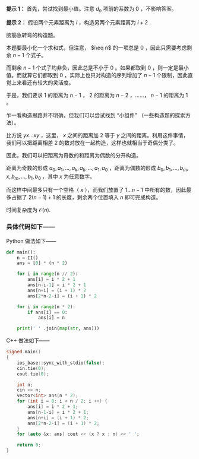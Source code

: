 **提示 1：** 首先，尝试找到最小值。注意 $d_n$ 项前的系数为 $0$ ，不影响答案。

**提示 2：** 假设两个元素距离为 $i$ ，构造另两个元素距离为 $i+2$ .

脑筋急转弯的构造题。

本题要最小化一个求和式，但注意， $i\eq n$ 的一项总是 $0$ ，因此只需要考虑剩余 $n-1$ 个式子。

而剩余 $n-1$ 个式子均非负，因此总是不小于 $0$ 。如果都取到 $0$ ，则一定是最小值。而就算它们都取到 $0$ ，实际上也只对构造的序列增加了 $n-1$ 个限制，因此直觉上来看还有较大的灵活度。

于是，我们要求 $1$ 的距离为 $n-1$ ， $2$ 的距离为 $n-2$ ，……， $n-1$ 的距离为 $1$ 。

乍一看构造思路并不明确，但我们可以尝试找到 “小组件” （一些构造题的探索方法）。

比方说 $yx\dots xy$ ，这里， $x$ 之间的距离加 $2$ 等于 $y$ 之间的距离。利用这件事情，我们可以把距离相差 $2$ 的数对放在一起构造，这样也就相当于奇偶分类了。

因此，我们可以把距离为奇数的和距离为偶数的分开构造。

距离为奇数的形成 $a_0,a_1,\dots,a_k,a_k,\dots,a_1,a_0$ ，距离为偶数的形成 $b_0,b_1,\dots,b_m,x,b_m,\dots,b_1,b_0$ ，其中 $x$ 为任意数字。

而这样中间最多只有一个空格（ $x$ ），而我们放置了 $1\dots n-1$ 中所有的数，因此最多占据了 $2(n-1)+1$ 的长度，剩余两个位置填入 $n$ 即可完成构造。

时间复杂度为 $\mathcal{O}(n)$.

### 具体代码如下——

Python 做法如下——

```Python []
def main():
    n = II()
    ans = [0] * (n * 2)

    for i in range(n // 2):
        ans[i] = i * 2 + 1
        ans[n-i-1] = i * 2 + 1
        ans[n+i] = (i + 1) * 2
        ans[2*n-2-i] = (i + 1) * 2

    for i in range(n * 2):
        if ans[i] == 0:
            ans[i] = n

    print(' ' .join(map(str, ans)))
```

C++ 做法如下——

```cpp []
signed main()
{
    ios_base::sync_with_stdio(false);
    cin.tie(0);
    cout.tie(0);

    int n;
    cin >> n;
    vector<int> ans(n * 2);
    for (int i = 0; i < n / 2; i ++) {
        ans[i] = i * 2 + 1;
        ans[n-1-i] = i * 2 + 1;
        ans[n+i] = (i + 1) * 2;
        ans[2*n-2-i] = (i + 1) * 2;
    }
    for (auto &x: ans) cout << (x ? x : n) << ' ';

    return 0;
}
```

